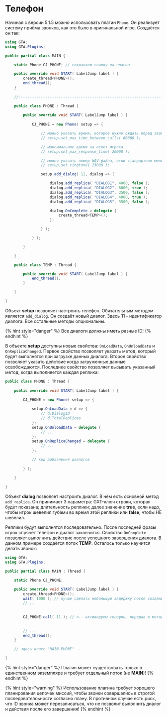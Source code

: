 # Телефон

Начиная с версии 5.1.5 можно использовать плагин `Phone`. Он реализует систему приёма звонков, как это было в оригинальной игре. Создаётся он так:

```csharp
using GTA;
using GTA.Plugins;

public partial class MAIN { 

    static Phone CJ_PHONE; // сохраняем ссылку на плагин

    public override void START( LabelJump label ) {
        create_thread<PHONE>();
        end_thread();
    }
	
    //----------------------------------------------------------------------------------------------------

    public class PHONE : Thread {
        
        public override void START( LabelJump label ) {
        
            CJ_PHONE = new Phone( setup => {

                // можно указать время, которое нужно ождать перед звонком
                // setup.set_max_time_between_calls( 60000 );

                // максимальное время на ответ игрока
                // setup.set_max_response_time( 20000 );

                // можно указать номер WAV-файла, если стандартная мелодия не устраивает
                // setup.set_ringtone( 23000 );

                setup.add_dialog( 11, dialog => {

                    dialog.add_replica( "DIALOG1", 4000, false );
                    dialog.add_replica( "DIALOG2", 6000, true );
                    dialog.add_replica( "DIALOG3", 3500, false );
                    dialog.add_replica( "DIALOG4", 4000, true );
                    dialog.add_replica( "DIALOG5", 3500, false );

                    dialog.OnComplete = delegate {
                        create_thread<TEMP>();
                    };

                } );

            } );

        }

    }

    public class TEMP : Thread {

        public override void START( LabelJump label ) {
            end_thread();
        }

    }

}
```

Объект **setup** позволяет настроить телефон. Обязательным методом является `add_dialog`. Он создаёт новый диалог. Здесь **11** - идентификатор диалога. Все остальные методы опциональны.

{% hint style="danger" %}
Все диалоги должны иметь разные ID!
{% endhint %}

В объекте **setup** доступны новые свойства: `OnLoadData`, `OnUnloadData` и `OnReplicaChanged`. Первое свойство позволяет указать метод, который будет выполнятся при загрузке данных диалога. Второе свойство позволяет указать действие когда загруженные данные освобождаются. Последнее свойство позволяет вызывать указанный метод, когда выполняется каждая реплика:

```csharp
public class PHONE : Thread {
    
    public override void START( LabelJump label ) {
    
        CJ_PHONE = new Phone( setup => {

            setup.OnLoadData = d => {
                // d.DialogID
                // d.TotalReplicas
            };
            setup.OnUnloadData = delegate {
                // ...
            };
            setup.OnReplicaChanged = delegate { 
                // ...
            };

            // код добавления диалогов
            
        } );

    }
    
}
```

Объект **dialog** позволяет настроить диалог. В нём есть основной метод `add_replica`. Он принимает 3 параметра: GXT-ключ строки, которая будет показана; длительность реплики; далее значение **true**, если надо, чтобы игрок шевелил губами во время этой реплики или **false**, чтобы НЕ шевелил.

Реплики будут выполнятся последовательно. После последней фразы игрок спрячет телефон и диалог закончится. Свойство `OnComplete` позволяет выполнить действие после успешного завершения диалога. В данном примере создаётся поток **TEMP**. Осталось только научится делать звонок:

```csharp
using GTA;
using GTA.Plugins;

public partial class MAIN : Thread {

    static Phone CJ_PHONE;

    public override void START( LabelJump label ) {
        create_thread<PHONE>();
        wait( 1000 ); // лучше сделать небольшую задержку после создания потока "PHONE".
        // ...
		
		
        CJ_PHONE.call( 11 ); // <-- активируем телефон, передав в метод идентификатор диалога
		
		
        // ...
        end_thread();
    }

    // здесь класс "MAIN.PHONE" ...

}
```

{% hint style="danger" %}
Плагин может существовать только в единственном экземпляре и требует отдельный поток (не **MAIN**)!
{% endhint %}

{% hint style="warning" %}
Использование плагина требует хорошего планирования цепочек миссий, чтобы звонки совершались в строгой последователоьности согласно плану. В противном случае есть риск, что ID звонка может перезаписаться, что не позволит выполнить диалог и действия после его завершения!
{% endhint %}
